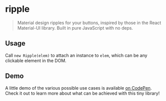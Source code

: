 # ripple

> Material design ripples for your buttons, inspired by those in the React Material-UI library. Built in pure JavaScript with no deps.

## Usage
Call `new Ripple(elem)` to attach an instance to `elem`, which can be any clickable element in the DOM.

## Demo
A little demo of the various possible use cases is available [on CodePen](https://codepen.io/cryptoalgorithm/pen/oNZeNeq).
Check it out to learn more about what can be achieved with this tiny library!

